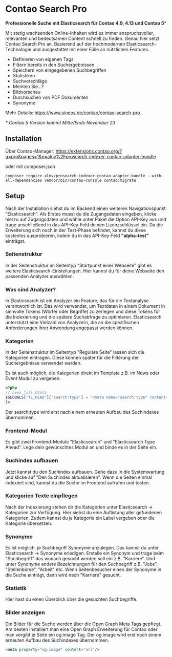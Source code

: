 # Contao Search Pro

**Professionelle Suche mit Elasticsearch für Contao 4.9, 4.13 und Contao 5***

Mit stetig wachsenden Online-Inhalten wird es immer anspruchsvoller, relevanten und bedeutsamen Content schnell zu finden. Genau hier setzt Contao Search Pro an. Basierend auf der hochmodernen Elasticsearch-Technologie und ausgestattet mit einer Fülle an nützlichen Features.

- Definieren von eigenen Tags
- Filtern bereits in den Suchergebnissen
- Speichern von eingegebenen Suchbegriffen
- Statistiken
- Suchvorschläge
- Meinten Sie…?
- Bildvorschau
- Durchsuchen von PDF Dokumenten
- Synonyme

Mehr Details: https://www.sineos.de/contao/contao-search-pro

_* Contao 5 Version kommt Mitte/Ende November 23_

## Installation

Über Contao-Manager: https://extensions.contao.org/?q=pro&pages=1&p=alnv%2Fprosearch-indexer-contao-adapter-bundle

oder mit composer.json

``
composer require alnv/prosearch-indexer-contao-adapter-bundle --with-all-dependencies
vendor/bin/contao-console contao:migrate
``

## Setup

Nach der Installation siehst du im Backend einen weiteren Navigationspunkt "Elasticsearch".  Als Erstes musst du die Zugangsdaten eingeben, klicke hierzu auf Zugangsdaten und wähle unter Paket die Option API-Key aus und trage anschließend in das API-Key-Feld deinen Lizenzschlüssel ein.
Da die Erweiterung sich noch in der Test-Phase befindet, kannst du diese kostenlos ausprobieren, indem du in das API-Key-Feld **"alpha-test"** einträgst.

### Seitenstruktur

In der Seitenstruktur im Seitentyp "Startpunkt einer Webseite" gibt es weitere Elasticsearch-Einstellungen. Hier kannst du für deine Webseite den passenden Analyzer auswählen.

### Was sind Analyzer?

In Elasticsearch ist ein Analyzer ein Feature, das für die Textanalyse verantwortlich ist. Das wird verwendet, um Textdaten in einem Dokument in sinnvolle Tokens (Wörter oder Begriffe) zu zerlegen und diese Tokens für die Indexierung und die spätere Suchabfrage zu optimieren. Elasticsearch unterstützt eine Vielzahl von Analyzern, die an die spezifischen Anforderungen Ihrer Anwendung angepasst werden können.

### Kategorien

In der Seitenstruktur im Seitentyp "Reguläre Seite" lassen sich die Kategorien eintragen. Diese können später für die Filterung der Suchergebnisse verwendet werden.

Es ist auch möglich, die Kategorien direkt im Template z.B. im News oder Event Modul zu vergeben.

``` php
<?php
// news_full.html5
$GLOBALS['TL_HEAD']['search:type'] = '<meta name="search:type" content="news"/>';
?>
```

Der search:type wird erst nach einem erneuten Aufbau des Suchindexes übernommen.

### Frontend-Modul

Es gibt zwei Frontend-Module "Elasticsearch" und "Elasticsearch Type Ahead". Lege dein gewünschtes Modul an und binde es in der Seite ein.

### Suchindex aufbauen

Jetzt kannst du den Suchindex aufbauen. Gehe dazu in die Systemwartung und klicke auf "Den Suchindex aktualisieren". Wenn die Seiten einmal indexiert sind, kannst du die Suche im Frontend aufrufen und testen.

### Kategorien Texte einpflegen

Nach der Indexierung stehen dir die Kategorien unter Elasticsearch → Kategorien zur Verfügung. Hier siehst du eine Auflistung aller gefundenen Kategorien. Zudem kannst du je Kategorie ein Label vergeben oder die Kategorie übersetzen.

### Synonyme

Es ist möglich, je Suchbegriff Synonyme anzulegen. Das kannst du unter Elasticsearch → Synonyme erledigen. Erstelle ein Synonym und trage beim "Suchbegriff" das wonach gesucht werden soll ein z.B. "Karriere". Und unter Synonyme andere Bezeichnungen für den Suchbegriff z.B. "Jobs", "Stellenbörse", "Arbeit" etc. Wenn Seitenbesucher einen der Synonyme in die Suche einträgt, dann wird nach "Karriere" gesucht.

### Statistik

Hier hast du einen Überblick über die gesuchten Suchbegriffe.

### Bilder anzeigen

Die Bilder für die Suche werden über die Open Graph Meta Tags gepflegt. Am besten installiert man eine Open Graph Erweiterung für Contao oder man vergibt je Seite ein og:image Tag. Der og:image wird erst nach einem erneuten Aufbau des Suchindexes übernommen.

``` html
<meta property=“og:image“ content="url"/>
```

